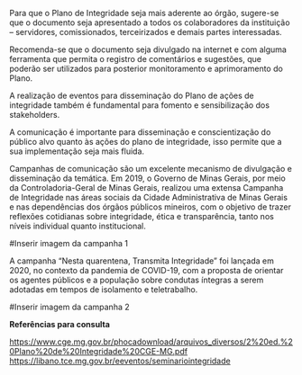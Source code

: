 Para que o Plano de Integridade seja mais aderente ao órgão, sugere-se que o documento seja apresentado a todos os colaboradores da instituição – servidores, comissionados, terceirizados e demais partes interessadas. 

Recomenda-se que o documento seja divulgado na internet e com alguma ferramenta que permita o registro de comentários e sugestões, que poderão ser utilizados para posterior monitoramento e aprimoramento do Plano. 

A realização de eventos para disseminação do Plano de ações de integridade também é fundamental para fomento e sensibilização dos stakeholders.

A comunicação é importante para disseminação e conscientização do público alvo quanto às ações do plano de integridade, isso permite que a sua implementação seja mais fluida.

Campanhas de comunicação são um excelente mecanismo de divulgação e disseminação da temática. Em 2019, o Governo de Minas Gerais, por meio da Controladoria-Geral de Minas Gerais, realizou uma extensa Campanha de Integridade nas áreas sociais da Cidade Administrativa de Minas Gerais e nas dependências dos órgãos públicos mineiros, com o objetivo de trazer reflexões cotidianas sobre integridade, ética e transparência, tanto nos níveis individual quanto institucional.

#Inserir imagem da campanha 1

A campanha “Nesta quarentena, Transmita Integridade” foi lançada em 2020, no contexto da pandemia de COVID-19, com a proposta de orientar os agentes públicos e a população sobre condutas íntegras a serem adotadas em tempos de isolamento e teletrabalho.

#Inserir imagem da campanha 2

**Referências para consulta**

https://www.cge.mg.gov.br/phocadownload/arquivos_diversos/2%20ed.%20Plano%20de%20Integridade%20CGE-MG.pdf
https://libano.tce.mg.gov.br/eeventos/seminariointegridade
